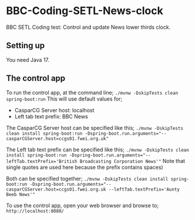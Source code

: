 # BBC-Coding-SETL-News-clock
BBC SETL Coding test: Control and update News lower thirds clock.

## Setting up
You need Java 17.

## The control app
To run the control app, at the command line;
```./mvnw -DskipTests clean spring-boot:run```
This will use default values for;
* CasparCG Server host: localhost
* Left tab text prefix: BBC News

The CasparCG Server host can be specified like this;
```./mvnw -DskipTests clean install spring-boot:run -Dspring-boot.run.arguments="--casparCGServer.host=ccgs01.fwei.org.uk"```

The Left tab text prefix can be specified like this;
```./mvnw -DskipTests clean install spring-boot:run -Dspring-boot.run.arguments="--leftTab.textPrefix='British Broadcasting Corporation News'"```
Note that single quotes are used here because the prefix contains spaces) 

Both can be specified together;
```./mvnw -DskipTests clean install spring-boot:run -Dspring-boot.run.arguments="--casparCGServer.host=ccgs01.fwei.org.uk --leftTab.textPrefix='Aunty Beeb News'"```

To use the control app, open your web browser and browse to;
```http://localhost:8080/``` 
